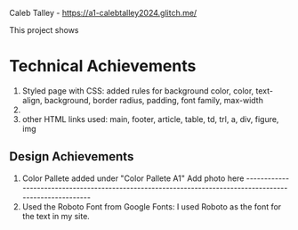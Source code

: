Caleb Talley - https://a1-calebtalley2024.glitch.me/

This project shows

# Technical Achievements
1. Styled page with CSS: added rules for background color, color, text-align, background, border radius, padding, font family, max-width
2. 
3. other HTML links used: main, footer, article, table, td, trl, a, div, figure, img


## Design Achievements
1. Color Pallete added under "Color Pallete A1"
Add photo here ---------------------------------------------------------------------------------------------------------
2. Used the Roboto Font from Google Fonts: I used Roboto as the font for the  text in my site.